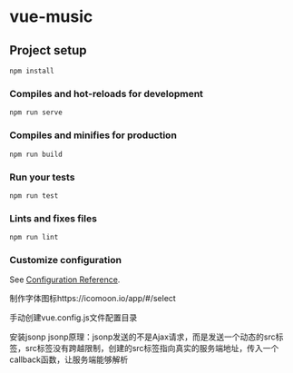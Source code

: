 # vue-music

## Project setup
```
npm install
```

### Compiles and hot-reloads for development
```
npm run serve
```

### Compiles and minifies for production
```
npm run build
```

### Run your tests
```
npm run test
```

### Lints and fixes files
```
npm run lint
```

### Customize configuration
See [Configuration Reference](https://cli.vuejs.org/config/).

制作字体图标https://icomoon.io/app/#/select

手动创建vue.config.js文件配置目录

安装jsonp
jsonp原理：jsonp发送的不是Ajax请求，而是发送一个动态的src标签，src标签没有跨越限制，创建的src标签指向真实的服务端地址，传入一个callback函数，让服务端能够解析